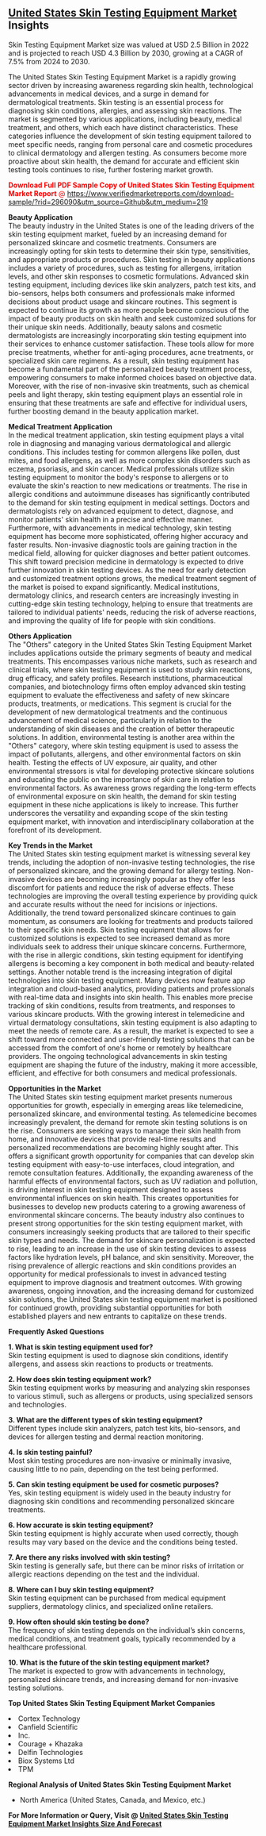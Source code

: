 <h2><a href="https://www.verifiedmarketreports.com/download-sample/?rid=296090&amp;utm_source=Github&amp;utm_medium=219" target="_blank">United States Skin Testing Equipment Market</a> Insights</h2><p>Skin Testing Equipment Market size was valued at USD 2.5 Billion in 2022 and is projected to reach USD 4.3 Billion by 2030, growing at a CAGR of 7.5% from 2024 to 2030.</p><p><p>The United States Skin Testing Equipment Market is a rapidly growing sector driven by increasing awareness regarding skin health, technological advancements in medical devices, and a surge in demand for dermatological treatments. Skin testing is an essential process for diagnosing skin conditions, allergies, and assessing skin reactions. The market is segmented by various applications, including beauty, medical treatment, and others, which each have distinct characteristics. These categories influence the development of skin testing equipment tailored to meet specific needs, ranging from personal care and cosmetic procedures to clinical dermatology and allergen testing. As consumers become more proactive about skin health, the demand for accurate and efficient skin testing tools continues to rise, further fostering market growth. <p><span class=""><span style="color: #ff0000;"><strong>Download Full PDF Sample Copy of United States Skin Testing Equipment Market Report</strong> @ </span><a href="https://www.verifiedmarketreports.com/download-sample/?rid=296090&amp;utm_source=Github&amp;utm_medium=219" target="_blank">https://www.verifiedmarketreports.com/download-sample/?rid=296090&amp;utm_source=Github&amp;utm_medium=219</a></span></p> </p> <p><strong>Beauty Application</strong><br> The beauty industry in the United States is one of the leading drivers of the skin testing equipment market, fueled by an increasing demand for personalized skincare and cosmetic treatments. Consumers are increasingly opting for skin tests to determine their skin type, sensitivities, and appropriate products or procedures. Skin testing in beauty applications includes a variety of procedures, such as testing for allergens, irritation levels, and other skin responses to cosmetic formulations. Advanced skin testing equipment, including devices like skin analyzers, patch test kits, and bio-sensors, helps both consumers and professionals make informed decisions about product usage and skincare routines. This segment is expected to continue its growth as more people become conscious of the impact of beauty products on skin health and seek customized solutions for their unique skin needs. Additionally, beauty salons and cosmetic dermatologists are increasingly incorporating skin testing equipment into their services to enhance customer satisfaction. These tools allow for more precise treatments, whether for anti-aging procedures, acne treatments, or specialized skin care regimens. As a result, skin testing equipment has become a fundamental part of the personalized beauty treatment process, empowering consumers to make informed choices based on objective data. Moreover, with the rise of non-invasive skin treatments, such as chemical peels and light therapy, skin testing equipment plays an essential role in ensuring that these treatments are safe and effective for individual users, further boosting demand in the beauty application market.</p> <p><strong>Medical Treatment Application</strong><br> In the medical treatment application, skin testing equipment plays a vital role in diagnosing and managing various dermatological and allergic conditions. This includes testing for common allergens like pollen, dust mites, and food allergens, as well as more complex skin disorders such as eczema, psoriasis, and skin cancer. Medical professionals utilize skin testing equipment to monitor the body's response to allergens or to evaluate the skin's reaction to new medications or treatments. The rise in allergic conditions and autoimmune diseases has significantly contributed to the demand for skin testing equipment in medical settings. Doctors and dermatologists rely on advanced equipment to detect, diagnose, and monitor patients' skin health in a precise and effective manner. Furthermore, with advancements in medical technology, skin testing equipment has become more sophisticated, offering higher accuracy and faster results. Non-invasive diagnostic tools are gaining traction in the medical field, allowing for quicker diagnoses and better patient outcomes. This shift toward precision medicine in dermatology is expected to drive further innovation in skin testing devices. As the need for early detection and customized treatment options grows, the medical treatment segment of the market is poised to expand significantly. Medical institutions, dermatology clinics, and research centers are increasingly investing in cutting-edge skin testing technology, helping to ensure that treatments are tailored to individual patients' needs, reducing the risk of adverse reactions, and improving the quality of life for people with skin conditions.</p> <p><strong>Others Application</strong><br> The "Others" category in the United States Skin Testing Equipment Market includes applications outside the primary segments of beauty and medical treatments. This encompasses various niche markets, such as research and clinical trials, where skin testing equipment is used to study skin reactions, drug efficacy, and safety profiles. Research institutions, pharmaceutical companies, and biotechnology firms often employ advanced skin testing equipment to evaluate the effectiveness and safety of new skincare products, treatments, or medications. This segment is crucial for the development of new dermatological treatments and the continuous advancement of medical science, particularly in relation to the understanding of skin diseases and the creation of better therapeutic solutions. In addition, environmental testing is another area within the "Others" category, where skin testing equipment is used to assess the impact of pollutants, allergens, and other environmental factors on skin health. Testing the effects of UV exposure, air quality, and other environmental stressors is vital for developing protective skincare solutions and educating the public on the importance of skin care in relation to environmental factors. As awareness grows regarding the long-term effects of environmental exposure on skin health, the demand for skin testing equipment in these niche applications is likely to increase. This further underscores the versatility and expanding scope of the skin testing equipment market, with innovation and interdisciplinary collaboration at the forefront of its development.</p> <p><strong>Key Trends in the Market</strong><br> The United States skin testing equipment market is witnessing several key trends, including the adoption of non-invasive testing technologies, the rise of personalized skincare, and the growing demand for allergy testing. Non-invasive devices are becoming increasingly popular as they offer less discomfort for patients and reduce the risk of adverse effects. These technologies are improving the overall testing experience by providing quick and accurate results without the need for incisions or injections. Additionally, the trend toward personalized skincare continues to gain momentum, as consumers are looking for treatments and products tailored to their specific skin needs. Skin testing equipment that allows for customized solutions is expected to see increased demand as more individuals seek to address their unique skincare concerns. Furthermore, with the rise in allergic conditions, skin testing equipment for identifying allergens is becoming a key component in both medical and beauty-related settings. Another notable trend is the increasing integration of digital technologies into skin testing equipment. Many devices now feature app integration and cloud-based analytics, providing patients and professionals with real-time data and insights into skin health. This enables more precise tracking of skin conditions, results from treatments, and responses to various skincare products. With the growing interest in telemedicine and virtual dermatology consultations, skin testing equipment is also adapting to meet the needs of remote care. As a result, the market is expected to see a shift toward more connected and user-friendly testing solutions that can be accessed from the comfort of one's home or remotely by healthcare providers. The ongoing technological advancements in skin testing equipment are shaping the future of the industry, making it more accessible, efficient, and effective for both consumers and medical professionals.</p> <p><strong>Opportunities in the Market</strong><br> The United States skin testing equipment market presents numerous opportunities for growth, especially in emerging areas like telemedicine, personalized skincare, and environmental testing. As telemedicine becomes increasingly prevalent, the demand for remote skin testing solutions is on the rise. Consumers are seeking ways to manage their skin health from home, and innovative devices that provide real-time results and personalized recommendations are becoming highly sought after. This offers a significant growth opportunity for companies that can develop skin testing equipment with easy-to-use interfaces, cloud integration, and remote consultation features. Additionally, the expanding awareness of the harmful effects of environmental factors, such as UV radiation and pollution, is driving interest in skin testing equipment designed to assess environmental influences on skin health. This creates opportunities for businesses to develop new products catering to a growing awareness of environmental skincare concerns. The beauty industry also continues to present strong opportunities for the skin testing equipment market, with consumers increasingly seeking products that are tailored to their specific skin types and needs. The demand for skincare personalization is expected to rise, leading to an increase in the use of skin testing devices to assess factors like hydration levels, pH balance, and skin sensitivity. Moreover, the rising prevalence of allergic reactions and skin conditions provides an opportunity for medical professionals to invest in advanced testing equipment to improve diagnosis and treatment outcomes. With growing awareness, ongoing innovation, and the increasing demand for customized skin solutions, the United States skin testing equipment market is positioned for continued growth, providing substantial opportunities for both established players and new entrants to capitalize on these trends.</p> <p><strong>Frequently Asked Questions</strong></p> <p><strong>1. What is skin testing equipment used for?</strong><br> Skin testing equipment is used to diagnose skin conditions, identify allergens, and assess skin reactions to products or treatments.</p> <p><strong>2. How does skin testing equipment work?</strong><br> Skin testing equipment works by measuring and analyzing skin responses to various stimuli, such as allergens or products, using specialized sensors and technologies.</p> <p><strong>3. What are the different types of skin testing equipment?</strong><br> Different types include skin analyzers, patch test kits, bio-sensors, and devices for allergen testing and dermal reaction monitoring.</p> <p><strong>4. Is skin testing painful?</strong><br> Most skin testing procedures are non-invasive or minimally invasive, causing little to no pain, depending on the test being performed.</p> <p><strong>5. Can skin testing equipment be used for cosmetic purposes?</strong><br> Yes, skin testing equipment is widely used in the beauty industry for diagnosing skin conditions and recommending personalized skincare treatments.</p> <p><strong>6. How accurate is skin testing equipment?</strong><br> Skin testing equipment is highly accurate when used correctly, though results may vary based on the device and the conditions being tested.</p> <p><strong>7. Are there any risks involved with skin testing?</strong><br> Skin testing is generally safe, but there can be minor risks of irritation or allergic reactions depending on the test and the individual.</p> <p><strong>8. Where can I buy skin testing equipment?</strong><br> Skin testing equipment can be purchased from medical equipment suppliers, dermatology clinics, and specialized online retailers.</p> <p><strong>9. How often should skin testing be done?</strong><br> The frequency of skin testing depends on the individual’s skin concerns, medical conditions, and treatment goals, typically recommended by a healthcare professional.</p> <p><strong>10. What is the future of the skin testing equipment market?</strong><br> The market is expected to grow with advancements in technology, personalized skincare trends, and increasing demand for non-invasive testing solutions.</p></p><p><strong>Top United States Skin Testing Equipment Market Companies</strong></p><div data-test-id=""><p><li>Cortex Technology</li><li> Canfield Scientific</li><li> Inc.</li><li> Courage + Khazaka</li><li> Delfin Technologies</li><li> Biox Systems Ltd</li><li> TPM</li></p><div><strong>Regional Analysis of&nbsp;United States Skin Testing Equipment Market</strong></div><ul><li dir="ltr"><p dir="ltr">North America&nbsp;(United States, Canada, and Mexico, etc.)</p></li></ul><p><strong>For More Information or Query, Visit @&nbsp;</strong><strong><a href="https://www.verifiedmarketreports.com/product/skin-testing-equipment-market/?utm_source=Github&amp;utm_medium=219" target="_blank">United States Skin Testing Equipment Market Insights Size And Forecast</a></strong></p></div>
